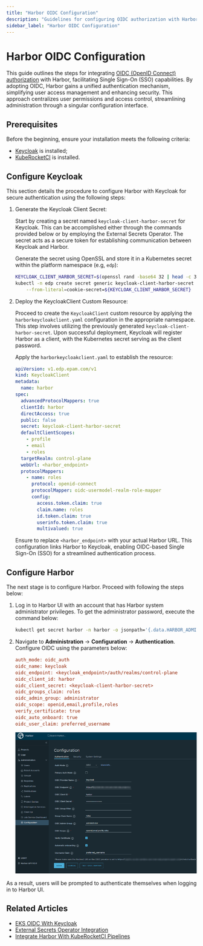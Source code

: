 ```yaml
---
title: "Harbor OIDC Configuration"
description: "Guidelines for configuring OIDC authorization with Harbor in KubeRocketCI, enabling Single Sign-On capabilities for enhanced security and user management."
sidebar_label: "Harbor OIDC Configuration"
---
```

<!-- markdownlint-disable MD025 -->

# Harbor OIDC Configuration

<head>
  <link rel="canonical" href="https://docs.kuberocketci.io/docs/operator-guide/artifacts-management/harbor-oidc/" />
</head>

This guide outlines the steps for integrating [OIDC (OpenID Connect) authorization](https://openid.net/connect/) with Harbor, facilitating Single Sign-On (SSO) capabilities. By adopting OIDC, Harbor gains a unified authentication mechanism, simplifying user access management and enhancing security. This approach centralizes user permissions and access control, streamlining administration through a singular configuration interface.

## Prerequisites

Before the beginning, ensure your installation meets the following criteria:

* [Keycloak](../auth/keycloak.md) is installed;
* [KubeRocketCI](../install-kuberocketci.md) is installed.

## Configure Keycloak

This section details the procedure to configure Harbor with Keycloak for secure authentication using the following steps:

1. Generate the Keycloak Client Secret:

    Start by creating a secret named `keycloak-client-harbor-secret` for Keycloak. This can be accomplished either through the commands provided below or by employing the External Secrets Operator. The secret acts as a secure token for establishing communication between Keycloak and Harbor.

    Generate the secret using OpenSSL and store it in a Kubernetes secret within the platform namespace (e.g, `edp`):

    ```bash
    KEYCLOAK_CLIENT_HARBOR_SECRET=$(openssl rand -base64 32 | head -c 32)
    kubectl -n edp create secret generic keycloak-client-harbor-secret \
        --from-literal=cookie-secret=${KEYCLOAK_CLIENT_HARBOR_SECRET}
    ```

2. Deploy the KeycloakClient Custom Resource:

    Proceed to create the `KeycloakClient` custom resource by applying the `harborkeycloakclient.yaml` configuration in the appropriate namespace. This step involves utilizing the previously generated `keycloak-client-harbor-secret`. Upon successful deployment, Keycloak will register Harbor as a client, with the Kubernetes secret serving as the client password.

    Apply the `harborkeycloakclient.yaml` to establish the resource:

    ```yaml
    apiVersion: v1.edp.epam.com/v1
    kind: KeycloakClient
    metadata:
      name: harbor
    spec:
      advancedProtocolMappers: true
      clientId: harbor
      directAccess: true
      public: false
      secret: keycloak-client-harbor-secret
      defaultClientScopes:
        - profile
        - email
        - roles
      targetRealm: control-plane
      webUrl: <harbor_endpoint>
      protocolMappers:
        - name: roles
          protocol: openid-connect
          protocolMapper: oidc-usermodel-realm-role-mapper
          config:
            access.token.claim: true
            claim.name: roles
            id.token.claim: true
            userinfo.token.claim: true
            multivalued: true
    ```

    Ensure to replace `<harbor_endpoint>` with your actual Harbor URL. This configuration links Harbor to Keycloak, enabling OIDC-based Single Sign-On (SSO) for a streamlined authentication process.

## Configure Harbor

The next stage is to configure Harbor. Proceed with following the steps below:

1. Log in to Harbor UI with an account that has Harbor system administrator privileges. To get the administrator password, execute the command below:

    ```bash
    kubectl get secret harbor -n harbor -o jsonpath='{.data.HARBOR_ADMIN_PASSWORD}' | base64 --decode
    ```

2. Navigate to **Administration** -> **Configuration** -> **Authentication**. Configure OIDC using the parameters below:

    ```ini
    auth_mode: oidc_auth
    oidc_name: keycloak
    oidc_endpoint: <keycloak_endpoint>/auth/realms/control-plane
    oidc_client_id: harbor
    oidc_client_secret: <keycloak-client-harbor-secret>
    oidc_groups_claim: roles
    oidc_admin_group: administrator
    oidc_scope: openid,email,profile,roles
    verify_certificate: true
    oidc_auto_onboard: true
    oidc_user_claim: preferred_username
    ```

    ![Harbor Authentication Configuration](../../assets/operator-guide/oidc-harbor-cfg-ui.png "Harbor Authentication Configuration")

As a result, users will be prompted to authenticate themselves when logging in to Harbor UI.

## Related Articles

* [EKS OIDC With Keycloak](../auth/configure-keycloak-oidc-eks.md)
* [External Secrets Operator Integration](../secrets-management/external-secrets-operator-integration.md)
* [Integrate Harbor With KubeRocketCI Pipelines](harbor-integration.md)
